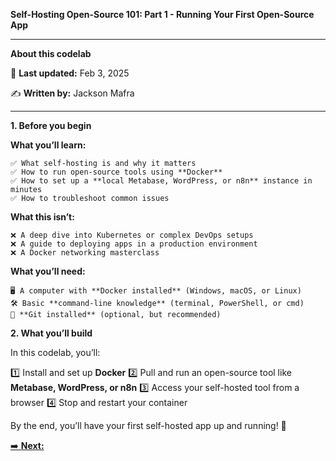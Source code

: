 **Self-Hosting Open-Source 101: Part 1 - Running Your First Open-Source App**

---
**About this codelab**

📅 **Last updated:** Feb 3, 2025

✍️ **Written by:** Jackson Mafra

---

**1. Before you begin**


**What you’ll learn:**

	✅ What self-hosting is and why it matters
	✅ How to run open-source tools using **Docker**
	✅ How to set up a **local Metabase, WordPress, or n8n** instance in minutes
	✅ How to troubleshoot common issues

**What this isn’t:**

	❌ A deep dive into Kubernetes or complex DevOps setups
	❌ A guide to deploying apps in a production environment
	❌ A Docker networking masterclass

**What you’ll need:**

	🖥 A computer with **Docker installed** (Windows, macOS, or Linux)
	🛠 Basic **command-line knowledge** (terminal, PowerShell, or cmd)
	📂 **Git installed** (optional, but recommended)

**2. What you’ll build**

In this codelab, you’ll:

1️⃣ Install and set up **Docker**
2️⃣ Pull and run an open-source tool like **Metabase, WordPress, or n8n**
3️⃣ Access your self-hosted tool from a browser
4️⃣ Stop and restart your container

By the end, you’ll have your first self-hosted app up and running! 🚀

[➡️ **Next:**](step-02.md)
